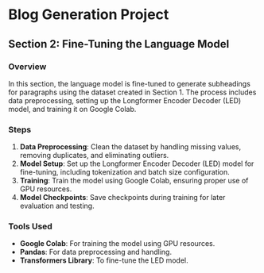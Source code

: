 # Blog Generation Project

## Section 2: Fine-Tuning the Language Model

### Overview
In this section, the language model is fine-tuned to generate subheadings for paragraphs using the dataset created in Section 1. The process includes data preprocessing, setting up the Longformer Encoder Decoder (LED) model, and training it on Google Colab.

### Steps
1. **Data Preprocessing**: Clean the dataset by handling missing values, removing duplicates, and eliminating outliers.
2. **Model Setup**: Set up the Longformer Encoder Decoder (LED) model for fine-tuning, including tokenization and batch size configuration.
3. **Training**: Train the model using Google Colab, ensuring proper use of GPU resources.
4. **Model Checkpoints**: Save checkpoints during training for later evaluation and testing.

### Tools Used
- **Google Colab**: For training the model using GPU resources.
- **Pandas**: For data preprocessing and handling.
- **Transformers Library**: To fine-tune the LED model.
